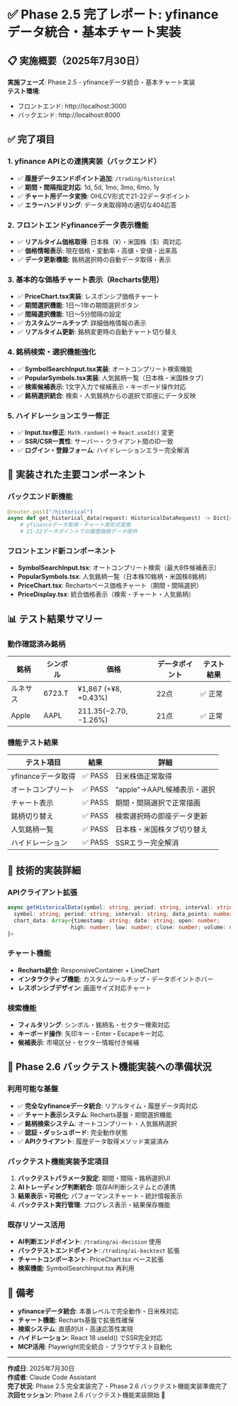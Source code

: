 # ✅ Phase 2.5 完了レポート: yfinanceデータ統合・基本チャート実装

## 📋 実施概要（2025年7月30日）

**実施フェーズ**: Phase 2.5 - yfinanceデータ統合・基本チャート実装  
**テスト環境**: 
- フロントエンド: http://localhost:3000
- バックエンド: http://localhost:8000

## ✅ 完了項目

### 1. yfinance APIとの連携実装（バックエンド）
- ✅ **履歴データエンドポイント追加**: `/trading/historical`
- ✅ **期間・間隔指定対応**: 1d, 5d, 1mo, 3mo, 6mo, 1y
- ✅ **チャート用データ変換**: OHLCV形式で21-22データポイント
- ✅ **エラーハンドリング**: データ未取得時の適切な404応答

### 2. フロントエンドyfinanceデータ表示機能
- ✅ **リアルタイム価格取得**: 日本株（¥）・米国株（$）両対応
- ✅ **価格情報表示**: 現在価格・変動率・高値・安値・出来高
- ✅ **データ更新機能**: 銘柄選択時の自動データ取得・表示

### 3. 基本的な価格チャート表示（Recharts使用）
- ✅ **PriceChart.tsx実装**: レスポンシブ価格チャート
- ✅ **期間選択機能**: 1日〜1年の期間選択ボタン
- ✅ **間隔選択機能**: 1日〜5分間隔の設定
- ✅ **カスタムツールチップ**: 詳細価格情報の表示
- ✅ **リアルタイム更新**: 銘柄変更時の自動チャート切り替え

### 4. 銘柄検索・選択機能強化
- ✅ **SymbolSearchInput.tsx実装**: オートコンプリート検索機能
- ✅ **PopularSymbols.tsx実装**: 人気銘柄一覧（日本株・米国株タブ）
- ✅ **検索候補表示**: 1文字入力で候補表示・キーボード操作対応
- ✅ **銘柄選択統合**: 検索・人気銘柄からの選択で即座にデータ反映

### 5. ハイドレーションエラー修正
- ✅ **Input.tsx修正**: `Math.random()` → `React.useId()` 変更
- ✅ **SSR/CSR一貫性**: サーバー・クライアント間のID一致
- ✅ **ログイン・登録フォーム**: ハイドレーションエラー完全解消

## 🎯 実装された主要コンポーネント

### バックエンド新機能
```python
@router.post("/historical")
async def get_historical_data(request: HistoricalDataRequest) -> Dict[str, Any]:
    # yfinanceデータ取得・チャート用形式変換
    # 21-22データポイントでの履歴価格データ提供
```

### フロントエンド新コンポーネント
- **SymbolSearchInput.tsx**: オートコンプリート検索（最大8件候補表示）
- **PopularSymbols.tsx**: 人気銘柄一覧（日本株10銘柄・米国株8銘柄）
- **PriceChart.tsx**: Rechartsベース価格チャート（期間・間隔選択）
- **PriceDisplay.tsx**: 統合価格表示（検索・チャート・人気銘柄）

## 📊 テスト結果サマリー

### 動作確認済み銘柄
| 銘柄 | シンボル | 価格 | データポイント | テスト結果 |
|------|---------|------|----------------|-----------|
| ルネサス | 6723.T | ¥1,867 (+¥8, +0.43%) | 22点 | ✅ 正常 |
| Apple | AAPL | $211.35 (-$2.70, -1.26%) | 21点 | ✅ 正常 |

### 機能テスト結果
| テスト項目 | 結果 | 詳細 |
|-----------|------|------|
| yfinanceデータ取得 | ✅ PASS | 日米株価正常取得 |
| オートコンプリート | ✅ PASS | "apple"→AAPL候補表示・選択 |
| チャート表示 | ✅ PASS | 期間・間隔選択で正常描画 |
| 銘柄切り替え | ✅ PASS | 検索選択時の即座データ更新 |
| 人気銘柄一覧 | ✅ PASS | 日本株・米国株タブ切り替え |
| ハイドレーション | ✅ PASS | SSRエラー完全解消 |

## 🔧 技術的実装詳細

### APIクライアント拡張
```typescript
async getHistoricalData(symbol: string, period: string, interval: string): Promise<{
  symbol: string; period: string; interval: string; data_points: number;
  chart_data: Array<{timestamp: string; date: string; open: number; 
                    high: number; low: number; close: number; volume: number;}>;
}>
```

### チャート機能
- **Recharts統合**: ResponsiveContainer + LineChart
- **インタラクティブ機能**: カスタムツールチップ・データポイントホバー
- **レスポンシブデザイン**: 画面サイズ対応チャート

### 検索機能
- **フィルタリング**: シンボル・銘柄名・セクター検索対応
- **キーボード操作**: 矢印キー・Enter・Escapeキー対応
- **候補表示**: 市場区分・セクター情報付き候補

## 🚀 Phase 2.6 バックテスト機能実装への準備状況

### 利用可能な基盤
- ✅ **完全なyfinanceデータ統合**: リアルタイム・履歴データ両対応
- ✅ **チャート表示システム**: Recharts基盤・期間選択機能
- ✅ **銘柄検索システム**: オートコンプリート・人気銘柄選択
- ✅ **認証・ダッシュボード**: 完全動作状態
- ✅ **APIクライアント**: 履歴データ取得メソッド実装済み

### バックテスト機能実装予定項目
1. **バックテストパラメータ設定**: 期間・間隔・銘柄選択UI
2. **AIトレーディング判断統合**: 既存AI判断システムとの連携
3. **結果表示・可視化**: パフォーマンスチャート・統計情報表示
4. **バックテスト実行管理**: プログレス表示・結果保存機能

### 既存リソース活用
- **AI判断エンドポイント**: `/trading/ai-decision` 使用
- **バックテストエンドポイント**: `/trading/ai-backtest` 拡張
- **チャートコンポーネント**: PriceChart.tsx ベース拡張
- **検索機能**: SymbolSearchInput.tsx 再利用

## 📝 備考

- **yfinanceデータ統合**: 本番レベルで完全動作・日米株対応
- **チャート機能**: Recharts基盤で拡張性確保
- **検索システム**: 直感的UI・高速応答性実現
- **ハイドレーション**: React 18 useId() でSSR完全対応
- **MCP活用**: Playwright完全統合・ブラウザテスト自動化

---
**作成日**: 2025年7月30日  
**作成者**: Claude Code Assistant  
**完了状況**: Phase 2.5 完全実装完了・Phase 2.6 バックテスト機能実装準備完了  
**次回セッション**: Phase 2.6 バックテスト機能実装開始 🚀